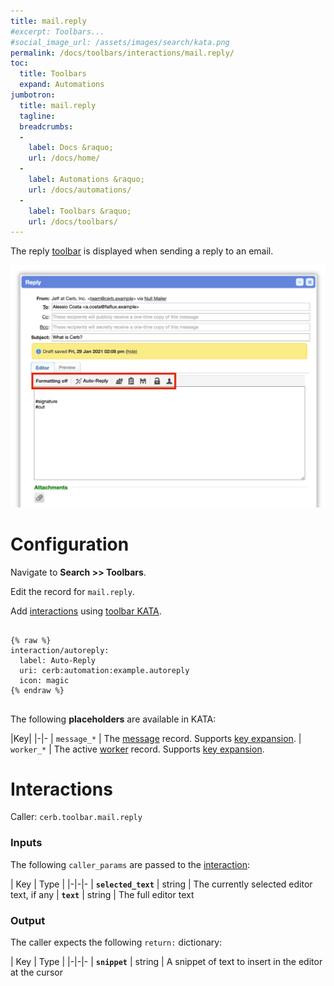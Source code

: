 ```yaml
---
title: mail.reply
#excerpt: Toolbars...
#social_image_url: /assets/images/search/kata.png
permalink: /docs/toolbars/interactions/mail.reply/
toc:
  title: Toolbars
  expand: Automations
jumbotron:
  title: mail.reply
  tagline: 
  breadcrumbs:
  -
    label: Docs &raquo;
    url: /docs/home/
  -
    label: Automations &raquo;
    url: /docs/automations/
  -
    label: Toolbars &raquo;
    url: /docs/toolbars/
---
```


The reply [toolbar](/docs/toolbars/) is displayed when sending a reply to an email.

<div class="cerb-screenshot">
<img src="/assets/images/docs/toolbars/mail-reply.png" class="screenshot">
</div>

# Configuration

Navigate to **Search >> Toolbars**.

Edit the record for `mail.reply`.

Add [interactions](/docs/automations/triggers/interaction.worker/) using [toolbar KATA](/docs/toolbars/#kata).

<pre>
<code class="language-cerb">
{% raw %}
interaction/autoreply:
  label: Auto-Reply
  uri: cerb:automation:example.autoreply
  icon: magic
{% endraw %}
</code>
</pre>

The following **placeholders** are available in KATA:

|Key|
|-|-
| `message_*` | The [message](/docs/records/types/message/) record. Supports [key expansion](/docs/guide/developers/dictionaries/#key-expansion).
| `worker_*` | The active [worker](/docs/records/types/worker/) record. Supports [key expansion](/docs/guide/developers/dictionaries/#key-expansion).

# Interactions

Caller: `cerb.toolbar.mail.reply`

### Inputs

The following `caller_params` are passed to the [interaction](/docs/automations/triggers/interaction.worker/):

| Key | Type |
|-|-|-
| **`selected_text`** | string | The currently selected editor text, if any
| **`text`** | string | The full editor text

### Output

The caller expects the following `return:` dictionary:

| Key | Type |
|-|-|-
| **`snippet`** | string | A snippet of text to insert in the editor at the cursor
